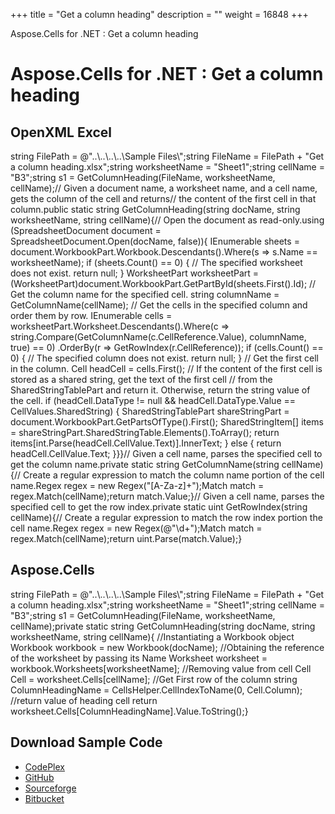 +++
title = "Get a column heading" 
description = "" 
weight = 16848 
+++

Aspose.Cells for .NET : Get a column heading  

# Aspose.Cells for .NET : Get a column heading


## OpenXML Excel

string FilePath = @"..\\..\\..\\..\\Sample Files\\";string FileName = FilePath + "Get a column heading.xlsx";string worksheetName = "Sheet1";string cellName = "B3";string s1 = GetColumnHeading(FileName, worksheetName, cellName);// Given a document name, a worksheet name, and a cell name, gets the column of the cell and returns// the content of the first cell in that column.public static string GetColumnHeading(string docName, string worksheetName, string cellName){// Open the document as read-only.using (SpreadsheetDocument document = SpreadsheetDocument.Open(docName, false)){    IEnumerable<Sheet> sheets = document.WorkbookPart.Workbook.Descendants<Sheet>().Where(s => s.Name == worksheetName);    if (sheets.Count() == 0)    {        // The specified worksheet does not exist.        return null;    }    WorksheetPart worksheetPart = (WorksheetPart)document.WorkbookPart.GetPartById(sheets.First().Id);    // Get the column name for the specified cell.    string columnName = GetColumnName(cellName);    // Get the cells in the specified column and order them by row.    IEnumerable<Cell> cells = worksheetPart.Worksheet.Descendants<Cell>().Where(c => string.Compare(GetColumnName(c.CellReference.Value), columnName, true) == 0)        .OrderBy(r => GetRowIndex(r.CellReference));    if (cells.Count() == 0)    {        // The specified column does not exist.        return null;    }    // Get the first cell in the column.    Cell headCell = cells.First();    // If the content of the first cell is stored as a shared string, get the text of the first cell    // from the SharedStringTablePart and return it. Otherwise, return the string value of the cell.    if (headCell.DataType != null && headCell.DataType.Value == CellValues.SharedString)    {        SharedStringTablePart shareStringPart = document.WorkbookPart.GetPartsOfType<SharedStringTablePart>().First();        SharedStringItem\[\] items = shareStringPart.SharedStringTable.Elements<SharedStringItem>().ToArray();        return items\[int.Parse(headCell.CellValue.Text)\].InnerText;    }    else    {        return headCell.CellValue.Text;    }}}// Given a cell name, parses the specified cell to get the column name.private static string GetColumnName(string cellName){// Create a regular expression to match the column name portion of the cell name.Regex regex = new Regex("\[A-Za-z\]+");Match match = regex.Match(cellName);return match.Value;}// Given a cell name, parses the specified cell to get the row index.private static uint GetRowIndex(string cellName){// Create a regular expression to match the row index portion the cell name.Regex regex = new Regex(@"\\d+");Match match = regex.Match(cellName);return uint.Parse(match.Value);}

## Aspose.Cells

string FilePath = @"..\\..\\..\\..\\Sample Files\\";string FileName = FilePath + "Get a column heading.xlsx";string worksheetName = "Sheet1";string cellName = "B3";string s1 = GetColumnHeading(FileName, worksheetName, cellName);private static string GetColumnHeading(string docName, string worksheetName, string cellName){    //Instantiating a Workbook object    Workbook workbook = new Workbook(docName);    //Obtaining the reference of the worksheet by passing its Name    Worksheet worksheet = workbook.Worksheets\[worksheetName\];    //Removing value from cell    Cell Cell = worksheet.Cells\[cellName\];    //Get First row of the column    string ColumnHeadingName = CellsHelper.CellIndexToName(0, Cell.Column);    //return value of heading cell    return worksheet.Cells\[ColumnHeadingName\].Value.ToString();}

## Download Sample Code

*   [CodePlex](https://asposeopenxml.codeplex.com/releases/view/616479)
*   [GitHub](https://github.com/aspose-cells/Aspose.Cells-for-.NET/releases/tag/AsposeCellsVsOpenXMLv1.1)
*   [Sourceforge](https://sourceforge.net/projects/asposeopenxml/files/Aspose.Cells%20Vs%20OpenXML/Get%20a%20column%20heading%20(Aspose.Cells).zip/download)
*   [Bitbucket](https://bitbucket.org/asposemarketplace/aspose-for-openxml/downloads/Get%20a%20column%20heading%20(Aspose.Cells).zip)

